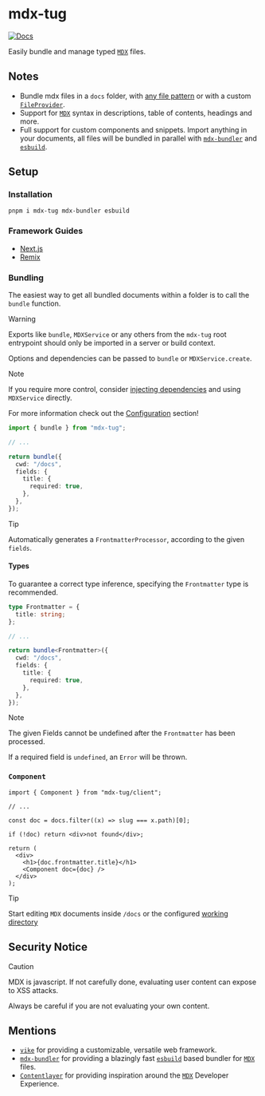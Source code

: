 # mdx-tug

[![Docs](https://img.shields.io/badge/docs-online-green)](https://mdx-tug.com/)

Easily bundle and manage typed [`MDX`](https://mdxjs.com/) files.

## Notes

- Bundle mdx files in a `docs` folder, with [any file pattern](https://mdx-tug.com/configuration#options) or with a custom [`FileProvider`](https://mdx-tug.com/customization/DI/fileProvider).
- Support for [`MDX`](https://mdxjs.com/) syntax in descriptions, table of contents, headings and more.
- Full support for custom components and snippets. Import anything in your documents, all files will be bundled in parallel with [`mdx-bundler`](https://github.com/kentcdodds/mdx-bundler) and [`esbuild`](https://esbuild.github.io/).

## Setup

### Installation

```
pnpm i mdx-tug mdx-bundler esbuild
```

### Framework Guides

- [Next.js](https://mdx-tug.com/configuration/next)
- [Remix](https://mdx-tug.com/configuration/remix)

### Bundling

The easiest way to get all bundled documents within a folder is to call the `bundle` function.

> [!Warning]
> Exports like `bundle`, `MDXService` or any others from the `mdx-tug` root entrypoint
> should only be imported in a server or build context.

Options and dependencies can be passed to `bundle` or `MDXService.create`.

> [!Note]
> If you require more control, consider [injecting
> dependencies](https://mdx-tug.com/customization/DI) and using `MDXService` directly.
>
> For more information check out the [Configuration](https://mdx-tug.com/configuration) section!

```ts {1,7-10} showLineNumbers
import { bundle } from "mdx-tug";

// ...

return bundle({
  cwd: "/docs",
  fields: {
    title: {
      required: true,
    },
  },
});
```

> [!Tip]
> Automatically generates a `FrontmatterProcessor`, according to the given
> `fields`.

#### Types

To guarantee a correct type inference, specifying the `Frontmatter` type is recommended.

```ts {1-3,7} showLineNumbers
type Frontmatter = {
  title: string;
};

// ...

return bundle<Frontmatter>({
  cwd: "/docs",
  fields: {
    title: {
      required: true,
    },
  },
});
```

> [!Note]
> The given Fields cannot be undefined after the `Frontmatter` has been processed.
>
> If a required field is `undefined`, an `Error` will be thrown.

### `Component`

```tsx {1,12} showLineNumbers
import { Component } from "mdx-tug/client";

// ...

const doc = docs.filter((x) => slug === x.path)[0];

if (!doc) return <div>not found</div>;

return (
  <div>
    <h1>{doc.frontmatter.title}</h1>
    <Component doc={doc} />
  </div>
);
```

> [!Tip]
> Start editing `MDX` documents inside `/docs` or the configured [working
> directory](https://mdx-tug.com/configuration)

## Security Notice

> [!CAUTION]
> MDX is javascript. If not carefully done, evaluating user content can expose to XSS attacks.
>
> Always be careful if you are not evaluating your own content.

## Mentions

- [`vike`](https://vike.dev/) for providing a customizable, versatile web framework.
- [`mdx-bundler`](https://github.com/kentcdodds/mdx-bundler) for providing a blazingly fast [`esbuild`](https://esbuild.github.io/mdx-bundler) based bundler for [`MDX`](https://mdxjs.com/) files.
- [`Contentlayer`](https://contentlayer.dev/) for providing inspiration around the [`MDX`](https://mdxjs.com/) Developer Experience.
